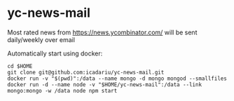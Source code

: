 # yc-news-mail
Most rated news from https://news.ycombinator.com/ will be sent daily/weekly over email

Automatically start using docker:

```
cd $HOME
git clone git@github.com:icadariu/yc-news-mail.git
docker run -v "$(pwd)":/data --name mongo -d mongo mongod --smallfiles
docker run -d --name node -v "$HOME/yc-news-mail":/data --link mongo:mongo -w /data node npm start
```
